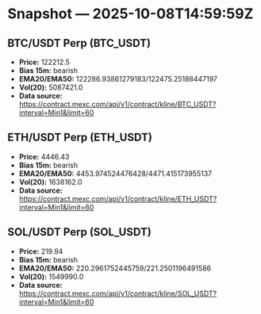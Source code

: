 # Snapshot — 2025-10-08T14:59:59Z

## BTC/USDT Perp (BTC_USDT)
- **Price:** 122212.5
- **Bias 15m:** bearish
- **EMA20/EMA50:** 122286.93861279183/122475.25188447197
- **Vol(20):** 5087421.0
- **Data source:** https://contract.mexc.com/api/v1/contract/kline/BTC_USDT?interval=Min1&limit=60

## ETH/USDT Perp (ETH_USDT)
- **Price:** 4446.43
- **Bias 15m:** bearish
- **EMA20/EMA50:** 4453.974524476428/4471.415173955137
- **Vol(20):** 1638162.0
- **Data source:** https://contract.mexc.com/api/v1/contract/kline/ETH_USDT?interval=Min1&limit=60

## SOL/USDT Perp (SOL_USDT)
- **Price:** 219.94
- **Bias 15m:** bearish
- **EMA20/EMA50:** 220.2961752445759/221.2501196491586
- **Vol(20):** 1549990.0
- **Data source:** https://contract.mexc.com/api/v1/contract/kline/SOL_USDT?interval=Min1&limit=60
